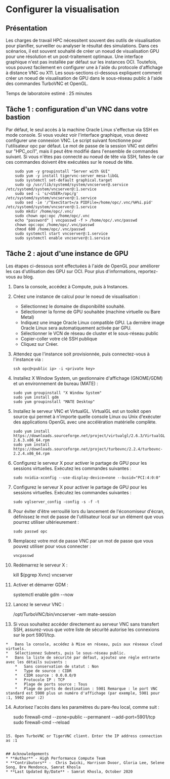 # Configurer la visualisation

## Présentation

Les charges de travail HPC nécessitent souvent des outils de visualisation pour planifier, surveiller ou analyser le résultat des simulations. Dans ces scénarios, il est souvent souhaité de créer un noeud de visualisation GPU pour une résolution et un post-traitement optimaux. Une interface graphique n'est pas installée par défaut sur les instances OCI. Toutefois, vous pouvez facilement en configurer une à l'aide du protocole d'affichage à distance VNC ou X11. Les sous-sections ci-dessous expliquent comment créer un noeud de visualisation de GPU dans le sous-réseau public à l'aide des commandes TurboVNC et OpenGL.

Temps de laboratoire estimé : 25 minutes

## Tâche 1 : configuration d'un VNC dans votre bastion

Par défaut, le seul accès à la machine Oracle Linux s'effectue via SSH en mode console. Si vous voulez voir l'interface graphique, vous devez configurer une connexion VNC. Le script suivant fonctionne pour l'utilisateur opc par défaut. Le mot de passe de la session VNC est défini sur "HPC\_oci1", mais il peut être modifié dans l'ensemble de commandes suivant. Si vous n'êtes pas connecté au noeud de tête via SSH, faites-le car ces commandes doivent être exécutées sur le noeud de tête.

        sudo yum -y groupinstall "Server with GUI"
        sudo yum -y install tigervnc-server mesa-libGL
        sudo systemctl set-default graphical.target
        sudo cp /usr/lib/systemd/system/vncserver@.service /etc/systemd/system/vncserver@:1.service
        sudo sed -i 's/<USER>/opc/g' /etc/systemd/system/vncserver@:1.service
        sudo sed -ie '/^ExecStart=/a PIDFile=/home/opc/.vnc/%H%i.pid' /etc/systemd/system/vncserver@:1.service
        sudo mkdir /home/opc/.vnc/
        sudo chown opc:opc /home/opc/.vnc
        echo "password" | vncpasswd -f > /home/opc/.vnc/passwd
        chown opc:opc /home/opc/.vnc/passwd
        chmod 600 /home/opc/.vnc/passwd
        sudo systemctl start vncserver@:1.service
        sudo systemctl enable vncserver@:1.service
    

## Tâche 2 : ajout d'une instance de GPU

Les étapes ci-dessous sont effectuées à l'aide de OpenGL pour améliorer les cas d'utilisation des GPU sur OCI. Pour plus d'informations, reportez-vous au blog.

1.  Dans la console, accédez à Compute, puis à Instances.
    
2.  Créez une instance de calcul pour le noeud de visualisation :
    
    *   Sélectionnez le domaine de disponibilité souhaité.
    *   Sélectionner la forme de GPU souhaitée (machine virtuelle ou Bare Metal)
    *   Indiquez une image Oracle Linux compatible GPU. La dernière image Oracle Linux sera automatiquement activée par GPU.
    *   Sélectionner le VCN de réseau de cluster et le sous-réseau public
    *   Copier-coller votre clé SSH publique
    *   Cliquez sur Créer.
3.  Attendez que l'instance soit provisionnée, puis connectez-vous à l'instance via :
    
        ssh opc@<public ip> -i <private key> 
        
4.  Installez X Window System, un gestionnaire d'affichage (GNOME/GDM) et un environnement de bureau (MATE) :
    
        sudo yum groupinstall "X Window System"
        sudo yum install gdm
        sudo yum groupinstall "MATE Desktop"    
        
5.  Installez le serveur VNC et VirtualGL. VirtualGL est un toolkit open source qui permet à n'importe quelle console Linux ou Unix d'exécuter des applications OpenGL avec une accélération matérielle complète.
    
        sudo yum install https://downloads.sourceforge.net/project/virtualgl/2.6.3/VirtualGL-2.6.3.x86_64.rpm
        sudo yum install https://downloads.sourceforge.net/project/turbovnc/2.2.4/turbovnc-2.2.4.x86_64.rpm    
        
6.  Configurez le serveur X pour activer le partage de GPU pour les sessions virtuelles. Exécutez les commandes suivantes :
    
        sudo nvidia-xconfig --use-display-device=none --busid="PCI:4:0:0"
        
7.  Configurez le serveur X pour activer le partage de GPU pour les sessions virtuelles. Exécutez les commandes suivantes :
    
        sudo vglserver_config -config -s -f -t
        
8.  Pour éviter d'être verrouillé lors du lancement de l'économiseur d'écran, définissez le mot de passe de l'utilisateur local sur un élément que vous pourrez utiliser ultérieurement :
    
        sudo passwd opc
        
9.  Remplacez votre mot de passe VNC par un mot de passe que vous pouvez utiliser pour vous connecter :
    
        vncpasswd
        
10.  Redémarrez le serveur X :
    
        kill $(pgrep Xvnc)
        vncserver
        
11.  Activer et démarrer GDM :
    
        systemctl enable gdm --now
        
12.  Lancez le serveur VNC :
    
        /opt/TurboVNC/bin/vncserver -wm mate-session
        
13.  Si vous souhaitez accéder directement au serveur VNC sans transfert SSH, assurez-vous que votre liste de sécurité autorise les connexions sur le port 5901/tcp.
    
    *   Dans la console, accédez à Mise en réseau, puis aux réseaux cloud virtuels.
    *   Sélectionnez Subnets, puis le sous-réseau public.
    *   Dans la liste de sécurité par défaut, ajoutez une règle entrante avec les détails suivants :
        *   Sans conservation de statut : Non
        *   Type de source : CIDR
        *   CIDR source : 0.0.0.0/0
        *   Protocole IP : TCP
        *   Plage de ports source : Tous
        *   Plage de ports de destination : 5901 Remarque : le port VNC standard est 5900 plus un numéro d'affichage (par exemple, 5901 pour :1, 5902 pour :2)
14.  Autorisez l'accès dans les paramètres du pare-feu local, comme suit :
    

     sudo firewall-cmd --zone=public --permanent --add-port=5901/tcp
     sudo firewall-cmd --reload
     ```
    15. Open TurboVNC or TigerVNC client. Enter the IP address connection as :1
    
    
    ## Acknowledgements
    * **Author** - High Performance Compute Team
    * **Contributors** -  Chris Iwicki, Harrison Dvoor, Gloria Lee, Selene Song, Bre Mendonca, Samrat Khosla
    * **Last Updated By/Date** - Samrat Khosla, October 2020